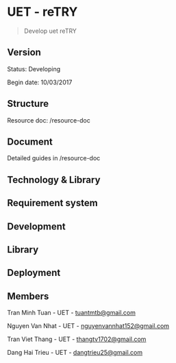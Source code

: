 # UET - reTRY

> Develop uet reTRY

## Version
Status: Developing

Begin date: 10/03/2017

## Structure

Resource doc: /resource-doc

## Document

Detailed guides in /resource-doc

## Technology & Library


## Requirement system



## Development


## Library


## Deployment


## Members

Tran Minh Tuan - UET - tuantmtb@gmail.com

Nguyen Van Nhat - UET - nguyenvannhat152@gmail.com

Tran Viet Thang - UET - thangtv1702@gmail.com

Dang Hai Trieu - UET - dangtrieu25@gmail.com
